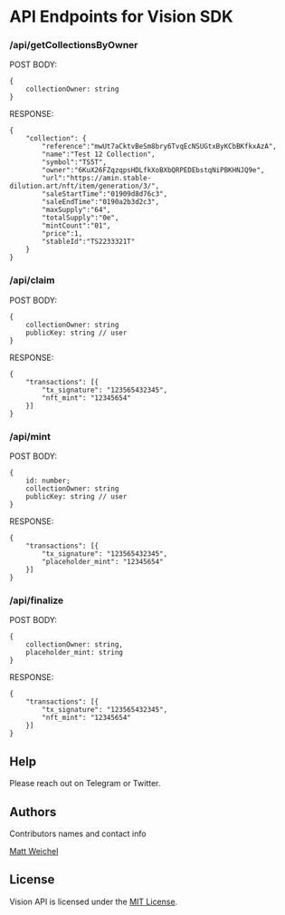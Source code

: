 # API Endpoints for Vision SDK

### /api/getCollectionsByOwner

POST BODY: 
```tsx
{
    collectionOwner: string
}
```

RESPONSE: 
```tsx
{
    "collection": {
        "reference":"mwUt7aCktvBeSm8bry6TvqEcNSUGtxByKCbBKfkxAzA",
        "name":"Test 12 Collection",
        "symbol":"TS5T",
        "owner":"6KuX26FZqzqpsHDLfkXoBXbQRPEDEbstqNiPBKHNJQ9e",
        "url":"https://amin.stable-dilution.art/nft/item/generation/3/",
        "saleStartTime":"01909d8d76c3",
        "saleEndTime":"0190a2b3d2c3",
        "maxSupply":"64",
        "totalSupply":"0e",
        "mintCount":"01",
        "price":1,
        "stableId":"TS2233321T"
    }
}
```


### /api/claim

POST BODY: 
```tsx
{
    collectionOwner: string
    publicKey: string // user
}
```

RESPONSE: 
```tsx
{
    "transactions": [{
        "tx_signature": "123565432345",
        "nft_mint": "12345654"
    }]
}
```

### /api/mint

POST BODY: 
```tsx
{
    id: number;
    collectionOwner: string
    publicKey: string // user
}
```

RESPONSE: 
```tsx
{
    "transactions": [{
        "tx_signature": "123565432345",
        "placeholder_mint": "12345654"
    }]
}
```

### /api/finalize

POST BODY: 
```tsx
{
    collectionOwner: string,
    placeholder_mint: string
}
```

RESPONSE: 
```tsx
{
    "transactions": [{
        "tx_signature": "123565432345",
        "nft_mint": "12345654"
    }]
}
```

## Help

Please reach out on Telegram or Twitter.

## Authors

Contributors names and contact info

[Matt Weichel](https://github.com/maweiche)

## License

Vision API is licensed under the [MIT License](https://github.com/playground-solana/vision_api/LICENSE).
